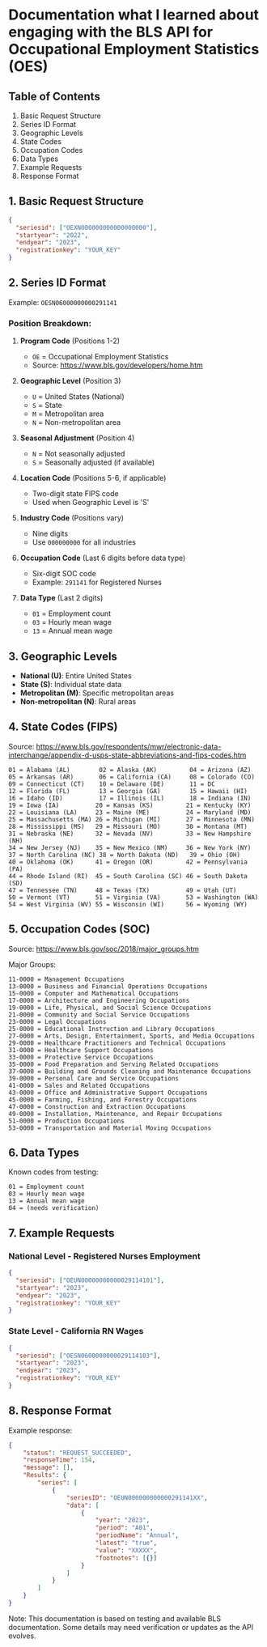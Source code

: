 # Documentation what I learned about engaging with the BLS API for Occupational Employment Statistics (OES)

## Table of Contents
1. Basic Request Structure
2. Series ID Format
3. Geographic Levels
4. State Codes
5. Occupation Codes
6. Data Types
7. Example Requests
8. Response Format

## 1. Basic Request Structure
```json
{
  "seriesid": ["OEXN000000000000000000"],
  "startyear": "2022",
  "endyear": "2023",
  "registrationkey": "YOUR_KEY"
}
```

## 2. Series ID Format
Example: `OESN06000000000291141`

### Position Breakdown:
1. **Program Code** (Positions 1-2)
   - `OE` = Occupational Employment Statistics
   - Source: https://www.bls.gov/developers/home.htm

2. **Geographic Level** (Position 3)
   - `U` = United States (National)
   - `S` = State
   - `M` = Metropolitan area
   - `N` = Non-metropolitan area

3. **Seasonal Adjustment** (Position 4)
   - `N` = Not seasonally adjusted
   - `S` = Seasonally adjusted (if available)

4. **Location Code** (Positions 5-6, if applicable)
   - Two-digit state FIPS code
   - Used when Geographic Level is 'S'

5. **Industry Code** (Positions vary)
   - Nine digits
   - Use `000000000` for all industries

6. **Occupation Code** (Last 6 digits before data type)
   - Six-digit SOC code
   - Example: `291141` for Registered Nurses

7. **Data Type** (Last 2 digits)
   - `01` = Employment count
   - `03` = Hourly mean wage
   - `13` = Annual mean wage

## 3. Geographic Levels
- **National (U)**: Entire United States
- **State (S)**: Individual state data
- **Metropolitan (M)**: Specific metropolitan areas
- **Non-metropolitan (N)**: Rural areas

## 4. State Codes (FIPS)
Source: https://www.bls.gov/respondents/mwr/electronic-data-interchange/appendix-d-usps-state-abbreviations-and-fips-codes.htm

```
01 = Alabama (AL)        02 = Alaska (AK)         04 = Arizona (AZ)
05 = Arkansas (AR)       06 = California (CA)     08 = Colorado (CO)
09 = Connecticut (CT)    10 = Delaware (DE)       11 = DC
12 = Florida (FL)        13 = Georgia (GA)        15 = Hawaii (HI)
16 = Idaho (ID)          17 = Illinois (IL)       18 = Indiana (IN)
19 = Iowa (IA)          20 = Kansas (KS)         21 = Kentucky (KY)
22 = Louisiana (LA)     23 = Maine (ME)          24 = Maryland (MD)
25 = Massachusetts (MA) 26 = Michigan (MI)       27 = Minnesota (MN)
28 = Mississippi (MS)   29 = Missouri (MO)       30 = Montana (MT)
31 = Nebraska (NE)      32 = Nevada (NV)         33 = New Hampshire (NH)
34 = New Jersey (NJ)    35 = New Mexico (NM)     36 = New York (NY)
37 = North Carolina (NC) 38 = North Dakota (ND)   39 = Ohio (OH)
40 = Oklahoma (OK)      41 = Oregon (OR)         42 = Pennsylvania (PA)
44 = Rhode Island (RI)  45 = South Carolina (SC) 46 = South Dakota (SD)
47 = Tennessee (TN)     48 = Texas (TX)          49 = Utah (UT)
50 = Vermont (VT)       51 = Virginia (VA)       53 = Washington (WA)
54 = West Virginia (WV) 55 = Wisconsin (WI)      56 = Wyoming (WY)
```

## 5. Occupation Codes (SOC)
Source: https://www.bls.gov/soc/2018/major_groups.htm

Major Groups:
```
11-0000 = Management Occupations
13-0000 = Business and Financial Operations Occupations
15-0000 = Computer and Mathematical Occupations
17-0000 = Architecture and Engineering Occupations
19-0000 = Life, Physical, and Social Science Occupations
21-0000 = Community and Social Service Occupations
23-0000 = Legal Occupations
25-0000 = Educational Instruction and Library Occupations
27-0000 = Arts, Design, Entertainment, Sports, and Media Occupations
29-0000 = Healthcare Practitioners and Technical Occupations
31-0000 = Healthcare Support Occupations
33-0000 = Protective Service Occupations
35-0000 = Food Preparation and Serving Related Occupations
37-0000 = Building and Grounds Cleaning and Maintenance Occupations
39-0000 = Personal Care and Service Occupations
41-0000 = Sales and Related Occupations
43-0000 = Office and Administrative Support Occupations
45-0000 = Farming, Fishing, and Forestry Occupations
47-0000 = Construction and Extraction Occupations
49-0000 = Installation, Maintenance, and Repair Occupations
51-0000 = Production Occupations
53-0000 = Transportation and Material Moving Occupations
```

## 6. Data Types
Known codes from testing:
```
01 = Employment count
03 = Hourly mean wage
13 = Annual mean wage
04 = (needs verification)
```

## 7. Example Requests

### National Level - Registered Nurses Employment
```json
{
  "seriesid": ["OEUN00000000000029114101"],
  "startyear": "2023",
  "endyear": "2023",
  "registrationkey": "YOUR_KEY"
}
```

### State Level - California RN Wages
```json
{
  "seriesid": ["OESN0600000000029114103"],
  "startyear": "2023",
  "endyear": "2023",
  "registrationkey": "YOUR_KEY"
}
```

## 8. Response Format
Example response:
```json
{
    "status": "REQUEST_SUCCEEDED",
    "responseTime": 154,
    "message": [],
    "Results": {
        "series": [
            {
                "seriesID": "OEUN000000000000291141XX",
                "data": [
                    {
                        "year": "2023",
                        "period": "A01",
                        "periodName": "Annual",
                        "latest": "true",
                        "value": "XXXXX",
                        "footnotes": [{}]
                    }
                ]
            }
        ]
    }
}
```

Note: This documentation is based on testing and available BLS documentation. Some details may need verification or updates as the API evolves.
